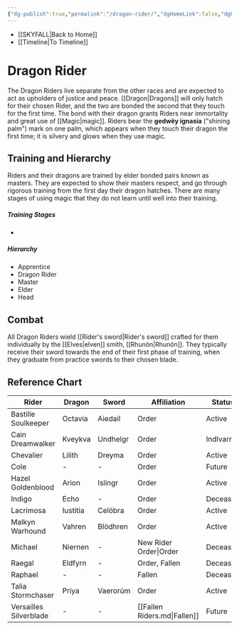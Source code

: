 ```yaml
---
{"dg-publish":true,"permalink":"/dragon-rider/","dgHomeLink":false,"dgPassFrontmatter":false}
---
```


- [[SKYFALL|Back to Home]]
- [[Timeline|To Timeline]]

# Dragon Rider
The Dragon Riders live separate from the other races and are expected to act as upholders of justice and peace. [[Dragon|Dragons]] will only hatch for their chosen Rider, and the two are bonded the second that they touch for the first time. The bond with their dragon grants Riders near immortality and great use of [[Magic|magic]]. Riders bear the **gedwëy ignasia** ("shining palm") mark on one palm, which appears when they touch their dragon the first time; it is silvery and glows when they use magic.

## Training and Hierarchy
Riders and their dragons are trained by elder bonded pairs known as masters. They are expected to show their masters respect, and go through rigorous training from the first day their dragon hatches. There are many stages of using magic that they do not learn until well into their training.

##### Training Stages
- 

##### Hierarchy
- Apprentice
- Dragon Rider
- Master
- Elder
- Head

## Combat 
All Dragon Riders wield [[Rider's sword|Rider's sword]] crafted for them individually by the [[Elves|elven]] smith, [[Rhunön|Rhunön]]. They typically receive their sword towards the end of their first phase of training, when they graduate from practice swords to their chosen blade.

## Reference Chart
| Rider                  | Dragon   | Sword    | Affiliation                  | Status   |
| ---------------------- | -------- | -------- | ---------------------------- | -------- |
| Bastille Soulkeeper    | Octavia  | Aiedail  | Order                        | Active   |
| Cain Dreamwalker       | Kveykva  | Undhelgr | Order                        | Indlvarn |
| Chevalier              | Lilith   | Dreyma   | Order                        | Active   |
| Cole                   | \-       | \-       | Order                        | Future   |
| Hazel Goldenblood      | Arion    | Islingr  | Order                        | Active   |
| Indigo                 | Echo     | \-       | Order                        | Deceased |
| Lacrimosa              | Iustitia | Celöbra  | Order                        | Active   |
| Malkyn Warhound        | Vahren   | Blödhren | Order                        | Active   |
| Michael                | Niernen  | \-       | New Rider Order\|Order       | Deceased |
| Raegal                 | Eldfyrn  | \-       | Order, Fallen                | Deceased |
| Raphael                | \-       | \-       | Fallen                       | Deceased |
| Talia Stormchaser      | Priya    | Vaerorúm | Order                        | Active   |
| Versailles Silverblade | \-       | \-       | [[Fallen Riders.md\|Fallen]] | Future   |

